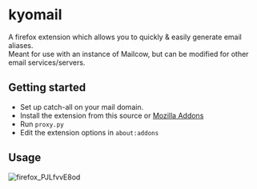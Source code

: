 # kyomail
A firefox extension which allows you to quickly &amp; easily generate email aliases.<br>
Meant for use with an instance of Mailcow, but can be modified for other email services/servers.

## Getting started

- Set up catch-all on your mail domain.
- Install the extension from this source or [Mozilla Addons](https://addons.mozilla.org/en-GB/firefox/addon/kyomail/)
- Run `proxy.py`
- Edit the extension options in `about:addons`


## Usage

![firefox_PJLfvvE8od](https://user-images.githubusercontent.com/44981148/225718394-b0ff7909-d713-4461-907e-58c82d093d0e.gif)
